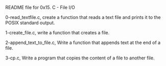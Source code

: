 README file for 0x15. C - File I/O

0-read_textfile.c, create a function that reads a text file and prints it to the POSIX standard output.


1-create_file.c, write a function that creates a file.


2-append_text_to_file.c, Write a function that appends text at the end of a file.

3-cp.c, Write a program that copies the content of a file to another file.
